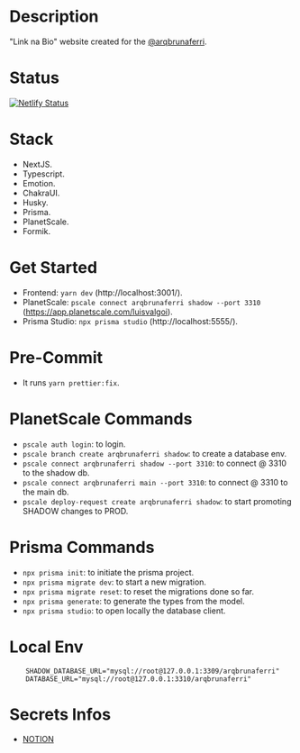 # Description

"Link na Bio" website created for the [@arqbrunaferri](https://www.instagram.com/arqbrunaferri/).

# Status

[![Netlify Status](https://api.netlify.com/api/v1/badges/4a8cbc9a-5f34-458e-9890-b4dc6e74b82f/deploy-status)](https://app.netlify.com/sites/arqbrunaferri/deploys)

# Stack

- NextJS.
- Typescript.
- Emotion.
- ChakraUI.
- Husky.
- Prisma.
- PlanetScale.
- Formik.

# Get Started

- Frontend: `yarn dev` (http://localhost:3001/).
- PlanetScale: `pscale connect arqbrunaferri shadow --port 3310` (https://app.planetscale.com/luisvalgoi).
- Prisma Studio: `npx prisma studio` (http://localhost:5555/).

# Pre-Commit

- It runs `yarn prettier:fix`.

# PlanetScale Commands

- `pscale auth login`: to login.
- `pscale branch create arqbrunaferri shadow`: to create a database env.
- `pscale connect arqbrunaferri shadow --port 3310`: to connect @ 3310 to the shadow db.
- `pscale connect arqbrunaferri main --port 3310`: to connect @ 3310 to the main db.
- `pscale deploy-request create arqbrunaferri shadow`: to start promoting SHADOW changes to PROD.

# Prisma Commands

- `npx prisma init`: to initiate the prisma project.
- `npx prisma migrate dev`: to start a new migration.
- `npx prisma migrate reset`: to reset the migrations done so far.
- `npx prisma generate`: to generate the types from the model.
- `npx prisma studio`: to open locally the database client.

# Local Env

```
    SHADOW_DATABASE_URL="mysql://root@127.0.0.1:3309/arqbrunaferri"
    DATABASE_URL="mysql://root@127.0.0.1:3310/arqbrunaferri"
```

# Secrets Infos

- [NOTION](https://www.notion.so/ARQBRUNAFERRI-SECRETS-4a94212eb353418ab42307d0d38baf4b)
